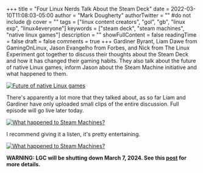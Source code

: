 +++
title = "Four Linux Nerds Talk About the Steam Deck"
date = 2022-03-10T11:08:03-05:00
author = "Mark Dougherty"
authorTwitter = "" #do not include @
cover = ""
tags = ["linux content creators", "gol", "gb", "linux exp", "linux4everyone"]
keywords = ["steam deck", "steam machines", "native linux games"]
description = ""
showFullContent = false
readingTime = false
draft = false
comments = true
+++
Gardiner Byrant, Liam Dawe from GamingOnLinux, Jason Evangelho from Forbes, and Nick from The Linux Experiment got together to discuss their thoughts about the Steam Deck and how it has changed their gaming habits. They also talk about the future of native Linux games, inform Jason about the Steam Machine initiative and what happened to them.

[![Future of native Linux games](https://img.youtube.com/vi/Zdjo0DQq_pI/0.jpg)](https://youtu.be/Zdjo0DQq_pI "Future of native Linux games")

There's apparently a lot more that they talked about, as so far Liam and Gardiner have only uploaded small clips of the entire discussion. Full episode will go live later today.

[![What happened to Steam Machines?](https://img.youtube.com/vi/8R9fgu8WKlk/0.jpg)](https://youtu.be/8R9fgu8WKlk "What happened to the Steam Machines?")

I recommend giving it a listen, it's pretty entertaining.

[![What happened to Steam Machines?](https://img.youtube.com/vi/PoG1yQr4D2M/0.jpg)](https://youtu.be/PoG1yQr4D2M "How the Deck has Changed Gaming")

**WARNING: LGC will be shutting down March 7, 2024. See this [post](https://linuxgamingcentral.com/posts/the-end-of-lgc/) for more details.**
